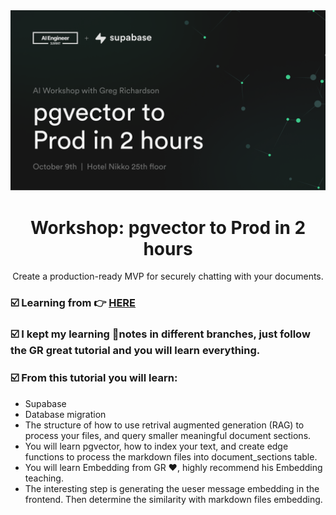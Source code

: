 <img alt="pgvector to Prod in 2 hours" src="./assets/hero.png">
<h1 align="center">Workshop: pgvector to Prod in 2 hours</h1>

<p align="center">
Create a production-ready MVP for securely chatting with your documents.
</p>

### ☑️ Learning from 👉 [HERE](https://github.com/gregnr/chatgpt-your-files)

### ☑️ I kept my learning 📝notes in different branches, just follow the GR great tutorial and you will learn everything.

### ☑️ From this tutorial you will learn:

- Supabase
- Database migration
- The structure of how to use retrival augmented generation (RAG) to process your files, and query smaller meaningful document sections.
- You will learn pgvector, how to index your text, and create edge functions to process the markdown files into document_sections table.
- You will learn Embedding from GR ❤️, highly recommend his Embedding teaching.
- The interesting step is generating the ueser message embedding in the frontend. Then determine the similarity with markdown files embedding.
